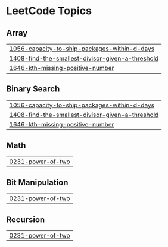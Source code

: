 

<!---LeetCode Topics Start-->
# LeetCode Topics
## Array
|  |
| ------- |
| [1056-capacity-to-ship-packages-within-d-days](https://github.com/solomon-2105/Leetcode-problems/tree/master/1056-capacity-to-ship-packages-within-d-days) |
| [1408-find-the-smallest-divisor-given-a-threshold](https://github.com/solomon-2105/Leetcode-problems/tree/master/1408-find-the-smallest-divisor-given-a-threshold) |
| [1646-kth-missing-positive-number](https://github.com/solomon-2105/Leetcode-problems/tree/master/1646-kth-missing-positive-number) |
## Binary Search
|  |
| ------- |
| [1056-capacity-to-ship-packages-within-d-days](https://github.com/solomon-2105/Leetcode-problems/tree/master/1056-capacity-to-ship-packages-within-d-days) |
| [1408-find-the-smallest-divisor-given-a-threshold](https://github.com/solomon-2105/Leetcode-problems/tree/master/1408-find-the-smallest-divisor-given-a-threshold) |
| [1646-kth-missing-positive-number](https://github.com/solomon-2105/Leetcode-problems/tree/master/1646-kth-missing-positive-number) |
## Math
|  |
| ------- |
| [0231-power-of-two](https://github.com/solomon-2105/Leetcode-problems/tree/master/0231-power-of-two) |
## Bit Manipulation
|  |
| ------- |
| [0231-power-of-two](https://github.com/solomon-2105/Leetcode-problems/tree/master/0231-power-of-two) |
## Recursion
|  |
| ------- |
| [0231-power-of-two](https://github.com/solomon-2105/Leetcode-problems/tree/master/0231-power-of-two) |
<!---LeetCode Topics End-->